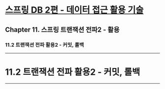 # <a href = "../README.md" target="_blank">스프링 DB 2편 - 데이터 접근 활용 기술</a>
## Chapter 11. 스프링 트랜잭션 전파2 - 활용
### 11.2 트랜잭션 전파 활용2 - 커밋, 롤백

---

# 11.2 트랜잭션 전파 활용2 - 커밋, 롤백

---

